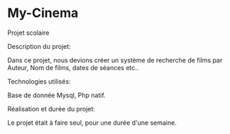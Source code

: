 # My-Cinema
Projet scolaire


Description du projet: 

Dans ce projet, nous devions créer un système de recherche de films par Auteur, Nom de films, dates de séances etc..


Technologies utilisés:

Base de donnée Mysql, Php natif. 


Réalisation et durée du projet: 

Le projet était à faire seul, pour une durée d'une semaine.
